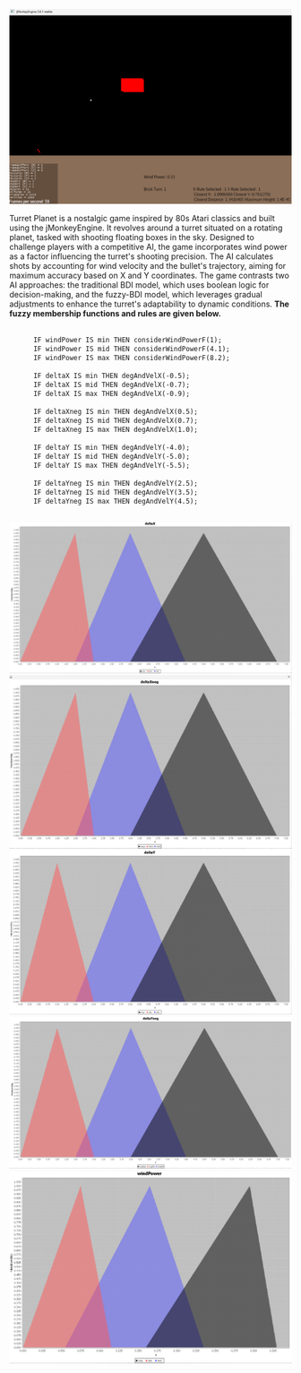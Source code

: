 ![screenshot](TurretPlanet.png)

      
Turret Planet is a nostalgic game inspired by 80s Atari classics and built using the jMonkeyEngine. It revolves around a turret situated on a rotating planet, tasked with shooting floating boxes in the sky. Designed to challenge players with a competitive AI, the game incorporates wind power as a factor influencing the turret's shooting precision. The AI calculates shots by accounting for wind velocity and the bullet's trajectory, aiming for maximum accuracy based on X and Y coordinates. The game contrasts two AI approaches: the traditional BDI model, which uses boolean logic for decision-making, and the fuzzy-BDI model, which leverages gradual adjustments to enhance the turret's adaptability to dynamic conditions. **The fuzzy membership functions and rules are given below.**


```
      
      IF windPower IS min THEN considerWindPowerF(1);
      IF windPower IS mid THEN considerWindPowerF(4.1);
      IF windPower IS max THEN considerWindPowerF(8.2);

      IF deltaX IS min THEN degAndVelX(-0.5);
      IF deltaX IS mid THEN degAndVelX(-0.7);
      IF deltaX IS max THEN degAndVelX(-0.9);

      IF deltaXneg IS min THEN degAndVelX(0.5);
      IF deltaXneg IS mid THEN degAndVelX(0.7);
      IF deltaXneg IS max THEN degAndVelX(1.0);

      IF deltaY IS min THEN degAndVelY(-4.0);
      IF deltaY IS mid THEN degAndVelY(-5.0);
      IF deltaY IS max THEN degAndVelY(-5.5);

      IF deltaYneg IS min THEN degAndVelY(2.5);
      IF deltaYneg IS mid THEN degAndVelY(3.5);
      IF deltaYneg IS max THEN degAndVelY(4.5);


```

![screenshot](deltaX.png)
![screenshot](deltaXneg.png)
![screenshot](deltaY.png)
![screenshot](deltaYneg.png)
![screenshot](windPower.png)
      
